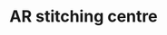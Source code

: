 ---
title: "AR stitching centre"
url: /thiruvananthapuram/ar-stitching-centre/
shop: Schneiderei
---